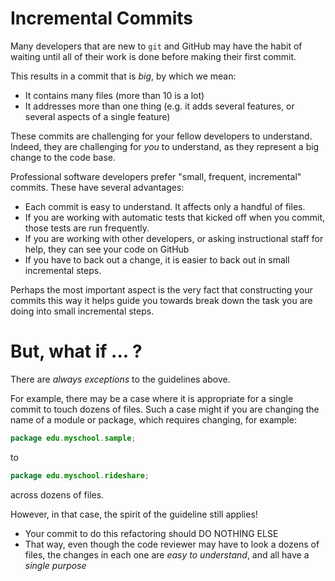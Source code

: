# Incremental Commits

Many developers that are new to `git` and GitHub may have the habit of waiting until all of their work is done before making their first commit.

This results in a commit that is *big*, by which we mean:
* It contains many files (more than 10 is a lot)
* It addresses more than one thing (e.g. it adds several features, or several aspects of a single feature)

These commits are challenging for your fellow developers to understand.  Indeed, they are challenging for *you* to understand, as they represent a big
change to the code base.

Professional software developers prefer "small, frequent, incremental" commits.   These have several advantages:
* Each commit is easy to understand.  It affects only a handful of files.
* If you are working with automatic tests that kicked off when you commit, those tests are run frequently.
* If you are working with other developers, or asking instructional staff for help, they can see your code on GitHub
* If you have to back out a change, it is easier to back out in small incremental steps.

Perhaps the most important aspect is the very fact that constructing your 
commits this way it helps guide you towards break down the task you are doing into small incremental steps.


# But, what if ... ?

There are *always exceptions* to the guidelines above.   

For example, there may be a case where it is appropriate for a single commit to touch dozens of files.  Such a case might if you are changing the name of a module or
package, which requires changing, for example:

```java
package edu.myschool.sample;
```

to 

```java
package edu.myschool.rideshare;
```

across dozens of files.  

However, in that case, the spirit of the guideline still applies!

* Your commit to do this refactoring should DO NOTHING ELSE
* That way, even though the code reviewer may have to look a dozens of files, the changes in each one are *easy to understand*,
  and all have a *single purpose*
  
